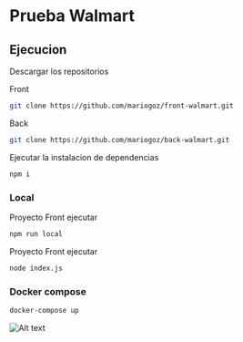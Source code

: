 # Prueba Walmart

## Ejecucion

Descargar los repositorios

Front
```bash
git clone https://github.com/mariogoz/front-walmart.git
```

Back
```bash
git clone https://github.com/mariogoz/back-walmart.git
```

Ejecutar la instalacion de dependencias 
```bash
npm i
```

### Local

Proyecto Front ejecutar
```bash
npm run local
```

Proyecto Front ejecutar
```bash
node index.js
```

### Docker compose

```bash
docker-compose up
```

![Alt text](/main/imagenes/step-1.png)


